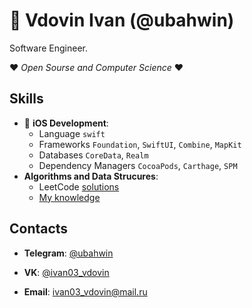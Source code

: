 # 🚀 Vdovin Ivan (@ubahwin)

Software Engineer. 

❤ *Open Sourse and Computer Science* ❤

## Skills

- 📱 **iOS Development**:
  - Language `swift`
  - Frameworks `Foundation`, `SwiftUI`, `Combine`, `MapKit`
  - Databases `CoreData`, `Realm`
  - Dependency Managers `CocoaPods`, `Carthage`, `SPM`
- **Algorithms and Data Strucures**:
  - LeetCode [solutions](https://github.com/ubahwin/leetcode)
  - [My knowledge](https://github.com/ubahwin/learning-algoritms-swift)

## Contacts

- **Telegram**: [@ubahwin](https://t.me/ubahwin)

- **VK**: [@ivan03_vdovin](https://vk.com/ivan03_vdovin)

- **Email**: [ivan03_vdovin@mail.ru](mailto:ivan03_vdovin@mail.ru)
